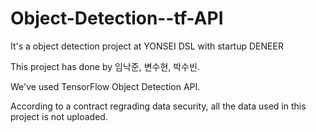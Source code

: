 # Object-Detection--tf-API
It's a object detection project at YONSEI DSL with startup DENEER 

This project has done by 임낙준, 변수현, 박수빈. 

We've used TensorFlow Object Detection API. 

According to a contract regrading data security, all the data used in this project is not uploaded.
